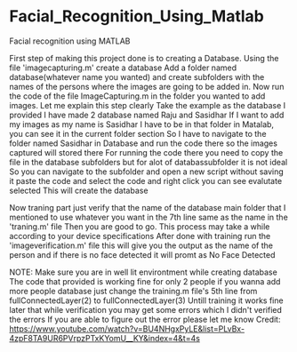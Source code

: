 # Facial_Recognition_Using_Matlab
Facial recognition using MATLAB


First step of making this project done is to creating a Database. 
Using the file 'imagecapturing.m' create a database 
Add a folder named database(whatever name you wanted) and create subfolders with the names of the persons where the images are going to be added in.
Now run the code of the file ImageCapturing.m in the folder you wanted to add images.
Let me explain this step clearly
  Take the example as the database I provided 
    I have made 2 database named Raju and Sasidhar
    If I want to add my images as my name is Sasidhar I have to be in that folder in Matalab, you can see it in the current folder section
    So I have to navigate to the folder named Sasidhar in Database and run the code there so the images captured will stored there
    For running the code there you need to copy the file in the database subfolders but for alot of databassubfolder it is not ideal
    So you can navigate to the subfolder and open a new script without saving it paste the code and select the code and right click you can see evalutate selected
    This will create the database
   
Now traning part just verify that the name of the database main folder that I mentioned to use whatever you want in the 7th line same as the name in the 'traning.m' file
Then you are good to go. This process may take a while according to your device specifications
After done with training run the 'imageverification.m' file this will give you the output as the name of the person and if there is no face detected it will promt as No Face Detected


NOTE:
Make sure you are in well lit environtment while creating database
The code that provided is working fine for only 2 people if you wanna add more people database just change the training.m file's 5th line from fullConnectedLayer(2) to fullConnectedLayer(3)
Untill training it works fine later that while verification you may get some errors which I didn't verified the errors
If you are able to figure out the error please let me know
Credit: https://www.youtube.com/watch?v=BU4NHgxPyLE&list=PLvBx-4zpF8TA9UR6PVrpzPTxKYomU__KY&index=4&t=4s

